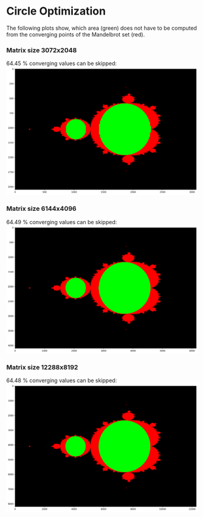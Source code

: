 # Circle Optimization
The following plots show, which area (green) does not have to be computed from the converging points of the Mandelbrot set (red).

### Matrix size 3072x2048
64.45 % converging values can be skipped:
![](./plots/batch_circle_1024.png)

### Matrix size 6144x4096
64.49 % converging values can be skipped:
![](./plots/batch_circle_2048.png)

### Matrix size 12288x8192
64.48 % converging values can be skipped:
![](./plots/batch_circle_4096.png)
